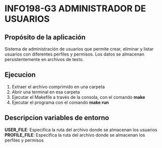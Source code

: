 # INFO198-G3 ADMINISTRADOR DE USUARIOS

## Propósito de la aplicación
Sistema de administración de usuarios que permite crear, eliminar y listar usuarios con diferentes perfiles y permisos. Los datos se almacenan persistentemente en archivos de texto.

## Ejecucion
1) Extraer el archivo comprimido en una carpeta
2) Abrir una terminal en esa carpeta
3) Ejecutar el Makefile a través de la consola, con el comando **make**
4) Ejecutar el programa con el comando **make run**

## Descripcion variables de entorno
**USER_FILE**: Especifica la ruta del archivo donde se almacenan los usuarios
**PROFILE_FILE**: Especifica la ruta del archivo donde se almacenan los perfiles y permisos
